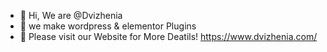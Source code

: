 - 👋 Hi, We are  @Dvizhenia
- 👀 we make wordpress & elementor Plugins
- 🌱 Please visit our Website for More Deatils! https://www.dvizhenia.com/


<!---
Dvizhenia/Dvizhenia is a ✨ special ✨ repository because its `README.md` (this file) appears on your GitHub profile.
You can click the Preview link to take a look at your changes.
--->

